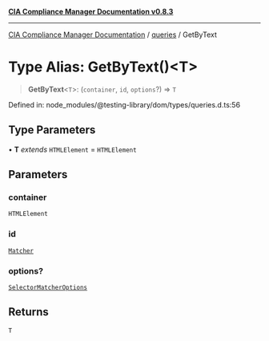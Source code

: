 [**CIA Compliance Manager Documentation v0.8.3**](../../../README.md)

***

[CIA Compliance Manager Documentation](../../../globals.md) / [queries](../README.md) / GetByText

# Type Alias: GetByText()\<T\>

> **GetByText**\<`T`\>: (`container`, `id`, `options`?) => `T`

Defined in: node\_modules/@testing-library/dom/types/queries.d.ts:56

## Type Parameters

• **T** *extends* `HTMLElement` = `HTMLElement`

## Parameters

### container

`HTMLElement`

### id

[`Matcher`](../../../type-aliases/Matcher.md)

### options?

[`SelectorMatcherOptions`](../../queryHelpers/interfaces/SelectorMatcherOptions.md)

## Returns

`T`

